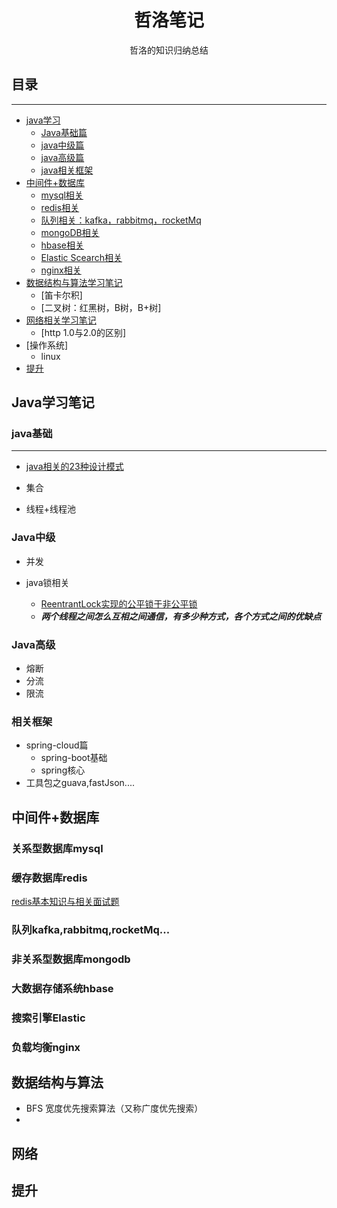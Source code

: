 <center><h1> 哲洛笔记</h1>
哲洛的知识归纳总结</center>

## 目录
---

- [java学习](#Java学习笔记)
    - [Java基础篇](#java基础)
    - [java中级篇](#Java中级)
    - [java高级篇](#Java高级) 
    - [java相关框架](#相关框架)
- [中间件+数据库](#中间件+数据库)
    - [mysql相关](#关系型数据库mysql)
    - [redis相关](#缓存数据库redis)
    - [队列相关：kafka，rabbitmq，rocketMq](#队列kafka,rabbitmq,rocketMq...)
    - [mongoDB相关](#非关系型数据库mongodb)
    - [hbase相关](#大数据存储系统hbase)
    - [Elastic Scearch相关](#搜索引擎Elastic)
    - [nginx相关](#负载均衡nginx)
- [数据结构与算法学习笔记](#数据结构与算法)
    - [笛卡尔积]
    - [二叉树：红黑树，B树，B+树]
- [网络相关学习笔记](#网络)
    - [http 1.0与2.0的区别]
- [操作系统]
    - linux 
- [提升](#提升)

## Java学习笔记

### java基础

---
- [java相关的23种设计模式](documents/java/design/DESIGN.md)

- 集合

- 线程+线程池


### Java中级

- 并发

- java锁相关
    - [ReentrantLock实现的公平锁于非公平锁](/documents/java/blog/ReentrantLock.md)
    - ***两个线程之间怎么互相之间通信，有多少种方式，各个方式之间的优缺点***

### Java高级
- 熔断
- 分流
- 限流

### 相关框架
- spring-cloud篇
    - spring-boot基础
    - spring核心
- 工具包之guava,fastJson....

## 中间件+数据库
### 关系型数据库mysql
### 缓存数据库redis
 [redis基本知识与相关面试题](/redis/redis-summary.MD)
### 队列kafka,rabbitmq,rocketMq...
### 非关系型数据库mongodb
### 大数据存储系统hbase
### 搜索引擎Elastic
### 负载均衡nginx

## 数据结构与算法
* BFS 宽度优先搜索算法（又称广度优先搜索）
* 

## 网络

## 提升

